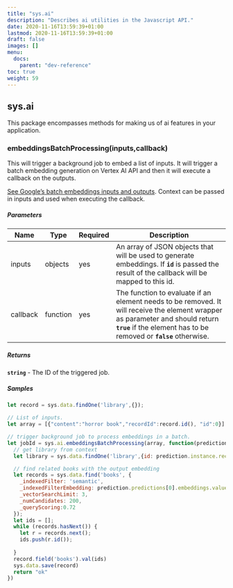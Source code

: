 ```yaml
---
title: "sys.ai"
description: "Describes ai utilities in the Javascript API."
date: 2020-11-16T13:59:39+01:00
lastmod: 2020-11-16T13:59:39+01:00
draft: false
images: []
menu:
  docs:
    parent: "dev-reference"
toc: true
weight: 59
---
```


## **sys.ai**

This package encompasses methods for making us of ai features in your application.

###  embeddingsBatchProcessing(inputs,callback)

This will trigger a background job to embed a list of inputs. It will trigger a batch embedding generation on Vertex AI API and then it will execute a callback on the outputs. 

[See Google’s batch embeddings inputs and outputs](https://cloud.google.com/vertex-ai/generative-ai/docs/embeddings/batch-prediction-genai-embeddings). Context can be passed in inputs and used when executing the callback.

##### Parameters

| Name  | Type  | Required | Description |
|---|---|---|---|
inputs|objects|yes|An array of JSON objects that will be used to generate embeddings. If **`id`** is passed the result of the callback will be mapped to this id.
callback|function|yes|The function to evaluate if an element needs to be removed. It will receive the element wrapper as parameter and should return **`true`** if the element has to be removed or **`false`** otherwise.


##### Returns

**`string`** - The ID of the triggered job.

##### Samples

``` javascript
let record = sys.data.findOne('library',{});

// List of inputs.
let array = [{"content":"horror book","recordId":record.id(), "id":0}]

// trigger background job to process embeddings in a batch. 
let jobId = sys.ai.embeddingsBatchProcessing(array, function(prediction) {
  // get library from context
  let library = sys.data.findOne('library',{id: prediction.instance.recordId})

  // find related books with the output embedding
  let records = sys.data.find('books', {
    _indexedFilter: 'semantic',
    _indexedFilterEmbedding: prediction.predictions[0].embeddings.values,
    _vectorSearchLimit: 3,
    _numCandidates: 200,
    _queryScoring:0.72
  });
  let ids = [];
  while (records.hasNext()) {
    let r = records.next();
    ids.push(r.id());
  
  }
  record.field('books').val(ids)
  sys.data.save(record)
  return "ok"
})
```
<br>
